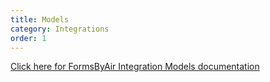 ```yaml
---
title: Models
category: Integrations
order: 1
---
```


[Click here for FormsByAir Integration Models documentation](https://formsbyair.com/swagger/ui/index?urls.primaryName=schema%2Fintegrations%2Fswagger.json)
